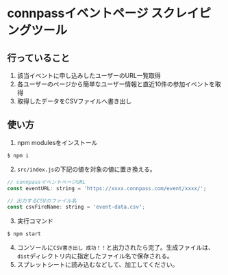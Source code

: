 # connpassイベントページ スクレイピングツール

## 行っていること
1. 該当イベントに申し込みしたユーザーのURL一覧取得
2. 各ユーザーのページから簡単なユーザー情報と直近10件の参加イベントを取得
3. 取得したデータをCSVファイルへ書き出し

## 使い方
1. npm modulesをインストール
```
$ npm i
```

2. `src/index.js`の下記の値を対象の値に置き換える。
```js
// connpassイベントページURL
const eventURL: string = 'https://xxxx.connpass.com/event/xxxx/';

// 出力するCSVのファイル名
const csvFireName: string = 'event-data.csv';
```

3. 実行コマンド
```
$ npm start
```

4. コンソールに`CSV書き出し 成功！！`と出力されたら完了。生成ファイルは、`dist`ディレクトリ内に指定したファイル名で保存される。
5. スプレットシートに読み込むなどして、加工してください。
